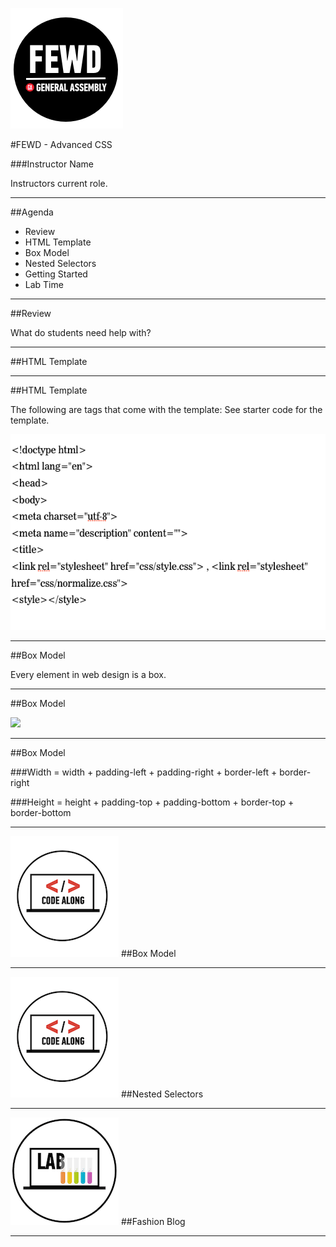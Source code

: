 ![GeneralAssemb.ly](../../img/icons/FEWD_Logo.png)

#FEWD - Advanced CSS

###Instructor Name

Instructors current role.

---


##Agenda

*	Review
*	HTML Template
*	Box Model
*	Nested Selectors
*	Getting Started
*	Lab Time

---

##Review

What do students need help with?

---

##HTML Template

---

##HTML Template


The following are tags that come with the template: 
See starter code for the template.

![](../../img/unit_1/template_html.png)


---


##Box Model

Every element in web design is a box. 

---


##Box Model

![](http://www.mandalatv.net/itp/drivebys/css/lib/img/box_model.gif)

---

##Box Model

###Width = width + padding-left + padding-right + border-left + border-right

###Height = height + padding-top + padding-bottom + border-top + border-bottom

---


![GeneralAssemb.ly](../../img/icons/code_along.png)
##Box Model

---


![GeneralAssemb.ly](../../img/icons/code_along.png)
##Nested Selectors

---


![GeneralAssemb.ly](../../img/icons/exercise_icon_md.png)
##Fashion Blog

---

